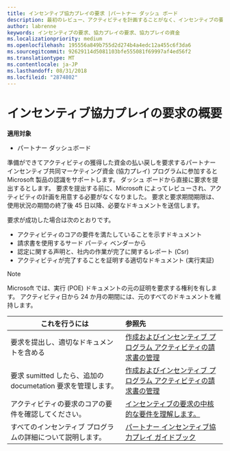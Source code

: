 ```yaml
---
title: インセンティブ協力プレイの要求 |パートナー ダッシュ ボード
description: 最初のレビュー、アクティビティを計画することがなく、インセンティブの要求を送信します。
author: labrenne
keywords: インセンティブの要求、協力プレイの要求、協力プレイの資金
ms.localizationpriority: medium
ms.openlocfilehash: 195556a849b755d2d274b4a4edc12a455c6f3da6
ms.sourcegitcommit: 92629114d5081103bfe555081f69997af4ed56f2
ms.translationtype: MT
ms.contentlocale: ja-JP
ms.lasthandoff: 08/31/2018
ms.locfileid: "2874802"
---
```

# <a name="incentives-co-op-claims-overview"></a>インセンティブ協力プレイの要求の概要

**適用対象**

- パートナー ダッシュボード

準備ができてアクティビティの獲得した資金の払い戻しを要求するパートナー インセンティブ共同マーケティング資金 (協力プレイ) プログラムに参加すると Microsoft 製品の認識をサポートします。 ダッシュ ボードから直接に要求を提出するとします。 要求を提出する前に、Microsoft によってレビューされ、アクティビティの計画を用意する必要がなくなりました。 要求と要求期間期限は、使用状況の期間の終了後 45 日以降、必要なドキュメントを送信します。 

要求が成功した場合は次のとおりです。

- アクティビティのコアの要件を満たしていることを示すドキュメント
- 請求書を使用するサード パーティ ベンダーから
- 認定に関する声明と、社内の作業が完了に関するレポート (Csr)
- アクティビティが完了することを証明する適切なドキュメント (実行実証) 

>[!NOTE]
>Microsoft では、実行 (POE) ドキュメントの元の証明を要求する権利を有します。 アクティビティ日から 24 か月の期間には、元のすべてのドキュメントを維持します。 

|**これを行うには**   |**参照先**   |
|-----------------|:--------------------------------------|
|要求を提出し、適切なドキュメントを含める|[作成およびインセンティブ プログラム アクティビティの請求書の管理](create-incentives-claims.md)|
|要求 sumitted したら、追加の documetation 要求を管理します。|[作成およびインセンティブ プログラム アクティビティの請求書の管理](create-incentives-claims.md)  |
|アクティビティの要求のコアの要件を確認してください。|[インセンティブの要求の中核的な要件を理解します。](core-requirements.md)   |
|すべてのインセンティブ プログラムの詳細について説明します。|[パートナー インセンティブ協力プレイ ガイドブック](https://assets.microsoft.com/coop-guidebook.pdf)
                                                                                 
                                   